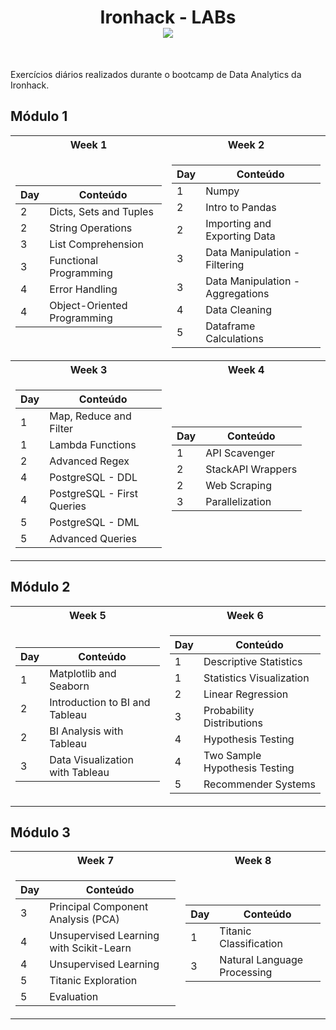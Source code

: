 <h1 align="center"> Ironhack - LABs <br>
  <img src="https://camo.githubusercontent.com/52d2ff8778b60261533a7dba8dd989c6893a519b/68747470733a2f2f692e696d6775722e636f6d2f315167724e4e772e706e67">
</h1>
<br>

Exercícios diários realizados durante o bootcamp de Data Analytics da Ironhack.

## Módulo 1

<table>
<tr><th>Week 1</th><th>Week 2</th></tr>
<tr align="center"><td>

| Day  |  Conteúdo                   |
| ---- | ----------------------------|
|  2   | Dicts, Sets and Tuples      |
|  2   | String Operations           |
|  3   | List Comprehension          |
|  3   | Functional Programming      |
|  4   | Error Handling              |
|  4   | Object-Oriented Programming |

</td><td>

| Day  |  Conteúdo                         |
| ---- | ----------------------------      |
|  1   | Numpy                             |
|  2   | Intro to Pandas                   |
|  2   | Importing and Exporting Data      |
|  3   | Data Manipulation - Filtering     |
|  3   | Data Manipulation - Aggregations  |
|  4   | Data Cleaning                     |
|  5   | Dataframe Calculations            |

</td></tr>

<tr><th>Week 3</th><th>Week 4</th></tr>
<tr align="center"><td>

| Day  |  Conteúdo                         |
| ---- | ----------------------------      |
|  1   | Map, Reduce and Filter            |
|  1   | Lambda Functions                  |
|  2   | Advanced Regex                    |
|  4   | PostgreSQL - DDL                  |
|  4   | PostgreSQL - First Queries        |
|  5   | PostgreSQL - DML                  |
|  5   | Advanced Queries                  |

</td><td>

| Day  |  Conteúdo                         |
| ---- | ----------------------------      |
|  1   | API Scavenger                     |
|  2   | StackAPI Wrappers                 |
|  2   | Web Scraping                      |
|  3   | Parallelization                   |

</td></tr> </table>

## Módulo 2

<table>
<tr><th>Week 5</th><th>Week 6</th></tr>
<tr align="center"><td>

| Day  |  Conteúdo                         |
| ---- | ----------------------------      |
|  1   | Matplotlib and Seaborn            |
|  2   | Introduction to BI and Tableau    |
|  2   | BI Analysis with Tableau          |
|  3   | Data Visualization with Tableau   |

</td><td>

| Day  |  Conteúdo                         |
| ---- | ----------------------------      |
|  1   | Descriptive Statistics            |
|  1   | Statistics Visualization          |
|  2   | Linear Regression                 |
|  3   | Probability Distributions         |
|  4   | Hypothesis Testing                |
|  4   | Two Sample Hypothesis Testing     |
|  5   | Recommender Systems               |

</td></tr> </table>

## Módulo 3

<table>
<tr><th>Week 7</th><th>Week 8</th></tr>
<tr align="center"><td>

| Day  |  Conteúdo                               |
| ---- | ----------------------------            |
|  3   | Principal Component Analysis (PCA)      |
|  4   | Unsupervised Learning with Scikit-Learn |
|  4   | Unsupervised Learning                   |
|  5   | Titanic Exploration                     |
|  5   | Evaluation                              |

</td><td>

| Day  |  Conteúdo                         |
| ---- | ----------------------------      |
|  1   | Titanic Classification            |
|  3   | Natural Language Processing       |

</td></tr> </table>


